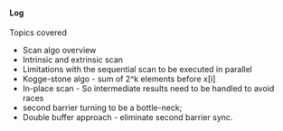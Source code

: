 #### Log

Topics covered

- Scan algo overview
- Intrinsic and extrinsic scan
- Limitations with the sequential scan to be executed in parallel
- Kogge-stone algo - sum of 2^k elements before x[i]
- In-place scan - So intermediate results need to be handled to avoid races
- second barrier turning to be a bottle-neck;
- Double buffer approach - eliminate second barrier sync.

